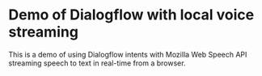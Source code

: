 # Demo of Dialogflow with local voice streaming

This is a demo of using Dialogflow intents with Mozilla Web Speech API streaming speech to text in real-time from a browser.
